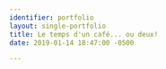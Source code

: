 ```yaml
---
identifier: portfolio
layout: single-portfolio
title: Le temps d'un café... ou deux!
date: 2019-01-14 18:47:00 -0500

---
```


